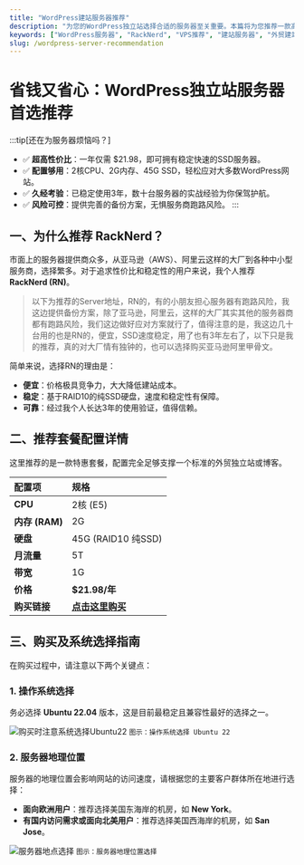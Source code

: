 ```yaml
---
title: "WordPress建站服务器推荐"
description: "为您的WordPress独立站选择合适的服务器至关重要。本篇将为您推荐一款高性价比的服务器（RackNerd），并提供详细的购买和配置指导。"
keywords: ["WordPress服务器", "RackNerd", "VPS推荐", "建站服务器", "外贸建站"]
slug: /wordpress-server-recommendation
---
```


# 省钱又省心：WordPress独立站服务器首选推荐

:::tip[还在为服务器烦恼吗？]
- ✅ **超高性价比**：一年仅需 $21.98，即可拥有稳定快速的SSD服务器。
- ✅ **配置够用**：2核CPU、2G内存、45G SSD，轻松应对大多数WordPress网站。
- ✅ **久经考验**：已稳定使用3年，数十台服务器的实战经验为你保驾护航。
- ✅ **风险可控**：提供完善的备份方案，无惧服务商跑路风险。
:::

## 一、为什么推荐 RackNerd？

市面上的服务器提供商众多，从亚马逊（AWS）、阿里云这样的大厂到各种中小型服务商，选择繁多。对于追求性价比和稳定性的用户来说，我个人推荐 **RackNerd (RN)**。

> 以下为推荐的Server地址，RN的，有的小朋友担心服务器有跑路风险，我这边提供备份方案，除了亚马逊，阿里云，这样的大厂其实其他的服务器商都有跑路风险，我们这边做好应对方案就行了，值得注意的是，我这边几十台用的也是RN的，便宜，SSD速度稳定，用了也有3年左右了，以下只是我的推荐，真的对大厂情有独钟的，也可以选择购买亚马逊阿里甲骨文。

简单来说，选择RN的理由是：
- **便宜**：价格极具竞争力，大大降低建站成本。
- **稳定**：基于RAID10的纯SSD硬盘，速度和稳定性有保障。
- **可靠**：经过我个人长达3年的使用验证，值得信赖。

## 二、推荐套餐配置详情

这里推荐的是一款特惠套餐，配置完全足够支撑一个标准的外贸独立站或博客。

| 配置项 | 规格 |
| :--- | :--- |
| **CPU** | 2核 (E5) |
| **内存 (RAM)** | 2G |
| **硬盘** | 45G (RAID10 纯SSD) |
| **月流量** | 5T |
| **带宽** | 1G |
| **价格** | **$21.98/年** |
| **购买链接** | [**点击这里购买**](https://my.racknerd.com/cart.php?a=add&pid=768) |

## 三、购买及系统选择指南

在购买过程中，请注意以下两个关键点：

### 1. 操作系统选择

务必选择 **Ubuntu 22.04** 版本，这是目前最稳定且兼容性最好的选择之一。

![购买时注意系统选择Ubuntu22](https://list.ucards.store/d/img/ubuntu22-so.png)
`图示：操作系统选择 Ubuntu 22`

### 2. 服务器地理位置

服务器的地理位置会影响网站的访问速度，请根据您的主要客户群体所在地进行选择：
- **面向欧洲用户**：推荐选择美国东海岸的机房，如 **New York**。
- **有国内访问需求或面向北美用户**：推荐选择美国西海岸的机房，如 **San Jose**。

![服务器地点选择](https://list.ucards.store/d/img/ubuntu22-zs.png)
`图示：服务器地理位置选择`
